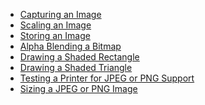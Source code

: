 <!-- https://docs.microsoft.com/en-us/windows/win32/gdi/using-bitmaps -->

- [Capturing an Image](./capturing-an-image.md)
- [Scaling an Image]()
- [Storing an Image]()
- [Alpha Blending a Bitmap]()
- [Drawing a Shaded Rectangle]()
- [Drawing a Shaded Triangle]()
- [Testing a Printer for JPEG or PNG Support]()
- [Sizing a JPEG or PNG Image]()
